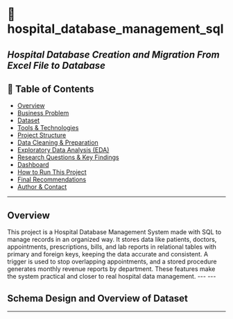 # 🧾 hospital_database_management_sql

<em><h2>Hospital Database Creation and Migration From Excel File to Database</h2></em>

## 📌 Table of Contents
- <a href="#overview">Overview</a>
- <a href="#business-problem">Business Problem</a>
- <a href="#dataset">Dataset</a>
- <a href="#tools--technologies">Tools & Technologies</a>
- <a href="#project-structure">Project Structure</a>
- <a href="#data-cleaning--preparation">Data Cleaning & Preparation</a>
- <a href="#exploratory-data-analysis-eda">Exploratory Data Analysis (EDA)</a>
- <a href="#research-questions--key-findings">Research Questions & Key Findings</a>
- <a href="#dashboard">Dashboard</a>
- <a href="#how-to-run-this-project">How to Run This Project</a>
- <a href="#final-recommendations">Final Recommendations</a>
- <a href="#author--contact">Author & Contact</a>
---
<h2><a class="anchor" id="overview"></a>Overview</h2>
This project is a Hospital Database Management System made with SQL to manage records in an organized way. It stores data like patients, doctors, appointments, prescriptions, bills, and lab reports in relational tables with primary and foreign keys, keeping the data accurate and consistent. A trigger is used to stop overlapping appointments, and a stored procedure generates monthly revenue reports by department. These features make the system practical and closer to real hospital data management.
---
---
<h2><a class="anchor" id="dataset"></a>Schema Design and Overview of Dataset</h2>

---



